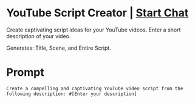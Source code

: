 

# YouTube Script Creator | [Start Chat](https://gptcall.net/chat.html?data=%7B%22contact%22%3A%7B%22id%22%3A%22da1e3b6d-6f48-48e8-99de-c9caf93d98ad%22%2C%22flow%22%3Atrue%7D%7D)
Create captivating script ideas for your YouTube videos. Enter a short description of your video.

Generates: Title, Scene, and Entire Script.

# Prompt

```
Create a compelling and captivating YouTube video script from the following description: #[Enter your description]
```





